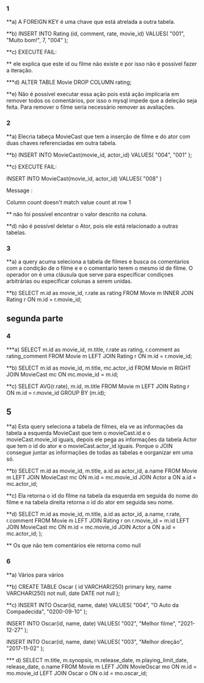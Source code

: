 ### 1 

**a) A FOREIGN KEY é uma chave que está atrelada a outra tabela.

**b) INSERT INTO Rating (id, comment, rate, movie_id)
VALUES(
    "001",
    "Muito bom!",
    7,
    "004"
);

**c) EXECUTE FAIL:


  ** ele explica que este id ou filme não existe e por isso não é possível fazer a iteração.

  ***d) ALTER TABLE Movie DROP COLUMN rating;

  **e) Não é possível executar essa ação pois está ação implicaria em remover todos os comentários, por isso o mysql impede que a deleção seja feita. Para remover o filme seria necessário remover as avaliações.

  ### 2 

  **a) Elecria tabeça MovieCast que tem a inserção de filme e do ator com duas chaves referenciadas em outra tabela.

  **b) 
  INSERT INTO MovieCast(movie_id, actor_id)
VALUES(
		"004",
    "001"
);

**c) EXECUTE FAIL:

  INSERT INTO MovieCast(movie_id, actor_id) VALUES( "008" )

Message :

  Column count doesn't match value count at row 1

  ** não foi possível encontrar o valor descrito na coluna.

  **d) não é possível deletar o Ator, pois ele está relacionado a outras tabelas.


  ### 3 

  **a) a query acuma seleciona a tabela de filmes e busca os comentarios com a condição de o filme e e o comentario terem o mesmo id de filme. O operador on é uma cláusula que serve para especificar condiçoes arbitrárias ou especificar colunas a serem unidas.

  **b) SELECT m.id as movie_id, r.rate as rating FROM Movie m
INNER JOIN Rating r ON m.id = r.movie_id;


## segunda parte 


### 4

***a) SELECT m.id as movie_id, m.title, r.rate as rating, r.comment as rating_comment
FROM Movie m
LEFT JOIN Rating r ON m.id = r.movie_id;

**b) SELECT m.id as movie_id, m.title, mc.actor_id FROM Movie m
RIGHT JOIN MovieCast mc ON mc.movie_id = m.id;

**c) SELECT AVG(r.rate), m.id, m.title FROM Movie m
LEFT JOIN Rating r ON m.id = r.movie_id
GROUP BY (m.id);

## 5

**a) Esta query seleciona a tabela de filmes, ela ve as informações da tabela a esquerda MovieCast que tem o movieCast.id e o movieCast.movie_id iguais, depois ele pega as informações da tabela Actor que tem o id do ator e o movieCast.actor_id  iguais. Porque o JOIN consegue juntar as informações de todas as tabelas e oorganizar em uma só.

**b) SELECT m.id as movie_id, m.title, a.id as actor_id, a.name FROM Movie m
LEFT JOIN MovieCast mc ON m.id = mc.movie_id
JOIN Actor a ON a.id = mc.actor_id;

**c) Ela retorna o id do filme na tabela da esquerda em seguida do nome do filme e na tabela direita retorna o id do ator em seguida seu nome. 

**d) SELECT 
		m.id as movie_id, 
    m.title, 
    a.id as actor_id, 
    a.name, 
    r.rate, 
    r.comment 
FROM Movie m
LEFT JOIN Rating r on r.movie_id = m.id
LEFT JOIN MovieCast mc ON m.id = mc.movie_id
JOIN Actor a ON a.id = mc.actor_id;
);

** Os que não tem comentários ele retorna como null

### 6 

**a) Vários para vários 

**b) CREATE TABLE Oscar (
	id VARCHAR(250) primary key,
	name VARCHAR(250) not null,
    date DATE not null
);

**c) INSERT INTO Oscar(id, name, date) VALUES(
    "004",
    "O Auto da Compadecida",
    "0200-09-10"
);



INSERT INTO Oscar(id, name, date)
VALUES(
    "002",
    "Melhor filme",
    "2021-12-27"
);

INSERT INTO Oscar(id, name, date)
VALUES(
    "003",
    "Melhor direção",
    "2017-11-02"
);

*** d)
SELECT m.title, m.synopsis, m.release_date, m.playing_limit_date, release_date, o.name FROM Movie m
LEFT JOIN MovieOscar mo ON m.id = mo.movie_id
LEFT JOIN Oscar o ON o.id = mo.oscar_id;